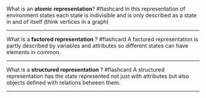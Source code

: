 What is an **atomic representation**? #flashcard 
	In this representation of environment states each state is indivisible and is only described as a state in and of itself (think vertices in a graph)

---
What is a **factored representation**
? #flashcard 
	A factored representation is partly described by variables and attributes so different states can have elements in common.

---
What is a **structured representation**
? #flashcard 
	A structured representation has the state represented not just with attributes but also objects defined with relations between them.

---
